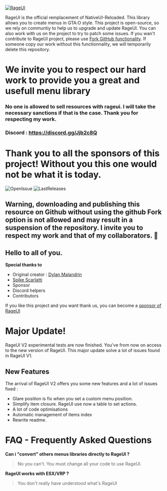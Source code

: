 [![RageUI](https://rageui.dylan-malandain.io/img/rageui.png)](https://github.com/iTexZoz/RageUI)

RageUI is the official remplacement of NativeUI-Reloaded. This library allows you to create menus in GTA:O style. This project is open-source, so we rely on communtiy to help us to upgrade and update RageUI. You can also work with us on the project to try to patch some issues.
If you wan't contribute to RageUI project, please use [Fork GitHub functionality](https://gist.github.com/Chaser324/ce0505fbed06b947d962). If someone copy our work without this functionnality, we will temporarily delete this repository.

We invite you to respect our hard work to provide you a great and usefull menu library
=======
### No one is allowed to sell resources with rageui. I will take the necessary sanctions if that is the case. Thank you for respecting my work.

### Discord : https://discord.gg/Jjb2c8Q

# Thank you to all the sponsors of this project! Without you this one would not be what it is today. 

![OpenIssue](https://img.shields.io/github/issues/iTexZoz/RageUI.svg?style=flat)
![LastReleases](https://img.shields.io/github/release/iTexZoz/RageUI.svg?label=Last%20releases&style=flat)
<br>
## Warning, downloading and publishing this resource on Github without using the github Fork option is not allowed and may result in a suspension of the repository. I invite you to respect my work and that of my collaborators. :snail:
## Hello to all of you. 

**Special thanks to**
  - Original creator : [Dylan Malandrin](https://github.com/iTexZoz)
  - [Spike Scarlatti](https://github.com/SpikeScarlatti)
  - Sponsor
  - Discord helpers
  - Contributors

If you like this project and you want thank us, you can become a [sponsor of RageUI](paypal.me/malandaindylan)

# Major Update!
RageUI V2 experimental tests are now finished. You've from now on access to the new version of RageUI. This major update solve a lot of issues found in RageUI V1.
## New Features
The arrival of RageUI V2 offers you some new features and a lot of issues fixed :
- Glare position is fix when you set a custom menu position.
- Simplify item closure. RageUI use now a table to set actions.
- A lot of code optimisations
- Automatic management of items index
- Rewrite readme.

# FAQ - Frequently Asked Questions
**Can i "convert" others menus libraries directly to RageUI ?**
> No you can't. You must change all your code to use RageUI.

**RageUI works with ESX/VRP ?**
> You don't really have understood what's RageUI
